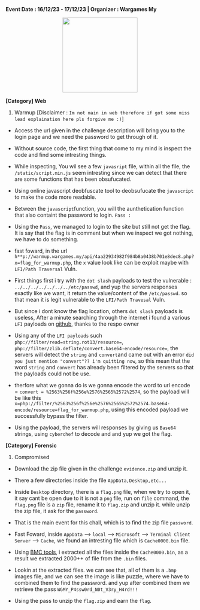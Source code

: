 **Event Date : 16/12/23 - 17/12/23 | Organizer : Wargames My**



<p align="center">
  <img src="https://github.com/01bst/Ctfwriteup/assets/103404282/f6b45fc3-2fdc-482c-aa0e-3937b08acbcc" width="200">
</p>




**[Category] Web**

1. Warmup [Disclaimer : `Im not main in web therefore if got some miss lead explaination here pls forgive me :)`]

- Access the url given in the challenge description will bring you to the login page and we need the password to get through of it.

- Without source code, the first thing that come to my mind is inspect the code and find some intresting things. 

- While inspecting, You wil see a few  `javasript` file, within all the file, the `/static/script.min.js` seem intresting since we can detect that there are some functions that has been obsufucated.

- Using online javascript deobfuscate tool to deobsufucate the `javascript`  to make the code more readable. 

- Between the `javascript`function, you will the aunthetication function that also containt the password to login. `Pass : `

- Using the `Pass`, we managed to login to the site but still not get the flag. It is say that the flag is in comment but when we inspect we got nothing, we have to do something. 

- fast foward, in the url `h**p://warmup.wargames.my/api/4aa22934982f984b8a0438b701e8dec8.php?x=flag_for_warmup.php`, the `x` value look like can be exploit maybe with `LFI/Path Traversal` Vuln.

- First things first i try with the `dot slash` payloads to test the vulnerable : `../../../../../../../etc/passwd`, and yup the servers responses exactly like we want, it return the value/content of the `/etc/passwd`. so that mean it is legit vulnerable to the `LFI/Path Travesal` Vuln.

- But since i dont know the flag location, others `dot slash` payloads is useless, After a minute searching through the internet i found a various `LFI` payloads on [github](https://github.com/swisskyrepo/PayloadsAllTheThings/blob/master/File%20Inclusion/README.md#lfi--rfi-using-wrappers), thanks to the respo owner

- Using any of the `LFI payloads` such `php://filter/read=string.rot13/resource=`, `php://filter/zlib.deflate/convert.base64-encode/resource=`, the servers will detect the `string` and `convert`and came out with an error `did you just mention "convert"?? i'm quitting now`, so this mean that the word `string` and `convert` has already been filtered  by the servers so that the payloads could not be use.

- therfore what we gonna do is we gonna encode the word to url encode = `convert = %2563%256f%256e%2576%2565%2572%2574`, so the payload will be like this `x=php://filter/%2563%256f%256e%2576%2565%2572%2574.base64-encode/resource=flag_for_warmup.php`, using this encoded payload we successfully bypass the filter.

- Using the payload, the servers will responses by giving us `Base64` strings, using `cyberchef` to decode and and yup we got the flag.

**[Category] Forensic**

1. Compromised

- Download the zip file given in the challenge `evidence.zip` and unzip it.

- There a few directories inside the file `AppData,Desktop,etc...`

- Inside `Desktop` directory, there is a `flag.png` file, when we try to open it, it say cant be open due to it is not a `png` file, run on `file` command, the `flag.png` file is a `zip` file, rename it to `flag.zip` and unzip it. while unzip the zip file, it ask for the `password`.

- That is the main event for this chall, which is to find the zip file `password`.

- Fast Foward, inside `AppData` --> `local` --> `Microsoft` --> `Terminal Client Server` --> `Cache`, we found an intresting file which is `Cache0000.bin` file.

- Using [BMC tools](https://github.com/ANSSI-FR/bmc-tools), i extracted all the files inside the `Cache0000.bin`, as a result we extracted 2000++ of file from the `.bin` files.

- Lookin at the extracted files. we can see that, all of them is a `.bmp` images file, and we can see the image is like puzzle, where we have to combined them to find the password. and yup after combined them we retrieve the pass `WGMY_P4ssw0rd_N0t_V3ry_H4rd!!!`

- Using the pass to unzip the `flag.zip` and earn the `flag`. 






